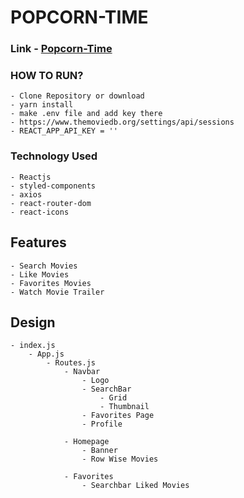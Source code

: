 # POPCORN-TIME

### Link - [Popcorn-Time](https://60d760a0004d5448c6b7c1c3--nostalgic-pike-11dfb1.netlify.app/)

### HOW TO RUN?

    - Clone Repository or download
    - yarn install
    - make .env file and add key there
    - https://www.themoviedb.org/settings/api/sessions
    - REACT_APP_API_KEY = ''

### Technology Used

    - Reactjs
    - styled-components
    - axios
    - react-router-dom
    - react-icons

## Features

    - Search Movies
    - Like Movies
    - Favorites Movies
    - Watch Movie Trailer

## Design

    - index.js
        - App.js
            - Routes.js
                - Navbar
                    - Logo
                    - SearchBar
                        - Grid
                        - Thumbnail
                    - Favorites Page
                    - Profile

                - Homepage
                    - Banner
                    - Row Wise Movies

                - Favorites
                    - Searchbar Liked Movies

